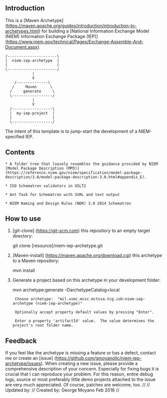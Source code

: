 Introduction
------------
This is a [Maven Archetype] (https://maven.apache.org/guides/introduction/introduction-to-archetypes.html) for building a [National Information Exchange Model (NIEM) Information Exchange Package (IEP)] (https://www.niem.gov/technical/Pages/Exchange-Assemble-And-Document.aspx).  

    /----------------------\
    |  niem-iep-archetype  |
    |                      |
    \----------------------/
                |
                V 
        /--------------\
       /     Maven      \
      /     generate     \
      \------------------/
                |
                V 
      /------------------\
      |  my-iep-project  |
      |                  |
      \------------------/

The intent of this template is to jump-start the development of a NIEM-specified IEP.

Contents
--------

    * A folder tree that loosely resembles the guidance provided by NIEM [Model Package Description (MPD)] (https://reference.niem.gov/niem/specification/model-package-description/3.0/model-package-description-3.0.html#appendix_E). 
    
    * ISO Schematron validators in XSLT2

    * Ant Task for Schematron with SVRL and text output
    
    * NIEM Naming and Design Rules (NDR) 3.0 2014 Schematron

How to use
----------
1. [git-clone] (https://git-scm.com) this repository to an empty target directory:

    git clone [resource]/niem-iep-archetype.git

2. [Maven-install] (https://maven.apache.org/download.cgi) this archetype to a Maven repository:

    mvn install

3. Generate a project based on this archetype in your development folder:

    mvn archetype:generate -DarchetypeCatalog=local

        Choose archetype:  "mil.usmc.mcsc.mctssa.tcg.iob:niem-iep-archetype (niem-iep-archetype)"

        Optionally accept property default values by pressing "Enter".  

        Enter a property 'artifactId' value.  The value determines the project's root folder name.
    
Feedback
--------
If you feel like the archetype is missing a feature or has a defect, contact me or create an [issue] (https://github.com/gmoyanollc/niem-iep-archetype/issues). When creating a new issue, please provide a comprehensive description of your concern. Especially for fixing bugs it is crucial that I can reproduce your problem. For this reason, entire debug logs, source or most preferably little demo projects attached to the issue are very much appreciated. Of course, patches are welcome, too.
//
// Updated by:
// Created by: George Moyano  Feb 2016
//